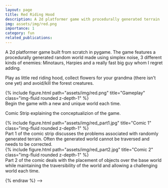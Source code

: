 ```yaml
---
layout: page
title: Red Riding Hood
description: A 2d platformer game with procedurally generated terrain
img: assets/img/red.png
importance: 1
category: fun
related_publications:
---
```


A 2d platformer game built from scratch in pygame. The game features a procedurally generated random world made using simplex noise, 3 different kinds of enemies: Minotaurs, Harpies and a really fast big guy whom I regret adding.

Play as little red riding hood, collect flowers for your grandma (there isn't one yet) and avoid/kill the forest creatures.

<!-- <div class="row">
    <div class="col-sm mt-3 mt-md-0">
        {% include figure.html path="assets/img/1.jpg" title="example image" class="img-fluid rounded z-depth-1" %}
    </div>
    <div class="col-sm mt-3 mt-md-0">
        {% include figure.html path="assets/img/3.jpg" title="example image" class="img-fluid rounded z-depth-1" %}
    </div>
    <div class="col-sm mt-3 mt-md-0">
        {% include figure.html path="assets/img/5.jpg" title="example image" class="img-fluid rounded z-depth-1" %}
    </div>
</div>
<div class="caption">
    Caption photos easily. On the left, a road goes through a tunnel. Middle, leaves artistically fall in a hipster photoshoot. Right, in another hipster photoshoot, a lumberjack grasps a handful of pine needles.
</div> -->

<div class="row">
    <div class="col-sm mt-3 mt-md-0">
        {% include figure.html path="assets/img/red.png" title="Gameplay" class="img-fluid rounded z-depth-1" %}
    </div>
</div>
<div class="caption">
    Begin the game with a new and unique world each time. 
</div>

Comic Strip explaining the conceptualizion of the game.
<div class="row">
    <div class="col-sm mt-3 mt-md-0">
        {% include figure.html path="assets/img/red_part1.jpg" title="Comic 1" class="img-fluid rounded z-depth-1" %}
    </div>
</div>
<div class="caption">
    Part 1 of the comic strip discusses the problems associated with randomly generated terrain. Often the generated world cannot be traversed and needs to be corrected.
</div>

<div class="row">
    <div class="col-sm mt-3 mt-md-0">
        {% include figure.html path="assets/img/red_part2.jpg" title="Comic 2" class="img-fluid rounded z-depth-1" %}
    </div>
</div>
<div class="caption">
    Part 2 of the comic deals with the placement of objects over the base world while maintaining the traversibility of the world and allowing a challenging world each time.
</div>

<!-- You can also put regular text between your rows of images.
Say you wanted to write a little bit about your project before you posted the rest of the images.
You describe how you toiled, sweated, *bled* for your project, and then... you reveal its glory in the next row of images.  -->


<!-- <div class="row justify-content-sm-center">
    <div class="col-sm-8 mt-3 mt-md-0">
        {% include figure.html path="assets/img/6.jpg" title="example image" class="img-fluid rounded z-depth-1" %}
    </div>
    <div class="col-sm-4 mt-3 mt-md-0">
        {% include figure.html path="assets/img/11.jpg" title="example image" class="img-fluid rounded z-depth-1" %}
    </div>
</div> -->
<!-- <div class="caption">
    You can also have artistically styled 2/3 + 1/3 images, like these.
</div>

<!-- 
The code is simple.
Just wrap your images with `<div class="col-sm">` and place them inside `<div class="row">` (read more about the <a href="https://getbootstrap.com/docs/4.4/layout/grid/">Bootstrap Grid</a> system).
To make images responsive, add `img-fluid` class to each; for rounded corners and shadows use `rounded` and `z-depth-1` classes.
Here's the code for the last row of images above:

{% raw %}
```html
<div class="row justify-content-sm-center">
    <div class="col-sm-8 mt-3 mt-md-0">
        {% include figure.html path="assets/img/6.jpg" title="example image" class="img-fluid rounded z-depth-1" %}
    </div>
    <div class="col-sm-4 mt-3 mt-md-0">
        {% include figure.html path="assets/img/11.jpg" title="example image" class="img-fluid rounded z-depth-1" %}
    </div>
</div>
``` -->
{% endraw %} -->
